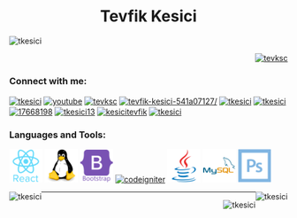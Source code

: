 <h1 align="center">Tevfik Kesici</h1>
<p><img src="https://komarev.com/ghpvc/?username=tkesici&label=Profile%20views&color=0e75b6&style=flat" alt="tkesici" /></p>



<p align="right"> <a href="https://twitter.com/tevksc" target="blank"><img src="https://img.shields.io/twitter/follow/tevksc?logo=twitter&style=for-the-badge" alt="tevksc" /></a> </p>



<h3 align="left">Connect with me:</h3>
<p align="left">
<a href="https://www.hackerrank.com/tkesici" target="blank"><img align="center" src="https://raw.githubusercontent.com/rahuldkjain/github-profile-readme-generator/master/src/images/icons/Social/hackerrank.svg" alt="tkesici" height="30" width="40" /></a>
<a href="https://www.youtube.com/channel/UCwQFtypWrF4tLUEhMKG5qKQ" target="blank"><img align="center" src="https://raw.githubusercontent.com/rahuldkjain/github-profile-readme-generator/master/src/images/icons/Social/youtube.svg" alt="youtube" height="30" width="40" /></a>
<a href="https://twitter.com/tevksc" target="blank"><img align="center" src="https://raw.githubusercontent.com/rahuldkjain/github-profile-readme-generator/master/src/images/icons/Social/twitter.svg" alt="tevksc" height="30" width="40" /></a>
<a href="https://linkedin.com/in/tevfik-kesici-541a07127/" target="blank"><img align="center" src="https://raw.githubusercontent.com/rahuldkjain/github-profile-readme-generator/master/src/images/icons/Social/linked-in-alt.svg" alt="tevfik-kesici-541a07127/" height="30" width="40" /></a>
<a href="https://codepen.io/tkesici" target="blank"><img align="center" src="https://raw.githubusercontent.com/rahuldkjain/github-profile-readme-generator/master/src/images/icons/Social/codepen.svg" alt="tkesici" height="30" width="40" /></a>
<a href="https://dev.to/tkesici" target="blank"><img align="center" src="https://raw.githubusercontent.com/rahuldkjain/github-profile-readme-generator/master/src/images/icons/Social/devto.svg" alt="tkesici" height="30" width="40" /></a>
<a href="https://stackoverflow.com/users/17668198" target="blank"><img align="center" src="https://raw.githubusercontent.com/rahuldkjain/github-profile-readme-generator/master/src/images/icons/Social/stack-overflow.svg" alt="17668198" height="30" width="40" /></a>
<a href="https://fb.com/tkesici13" target="blank"><img align="center" src="https://raw.githubusercontent.com/rahuldkjain/github-profile-readme-generator/master/src/images/icons/Social/facebook.svg" alt="tkesici13" height="30" width="40" /></a>
<a href="https://instagram.com/kesicitevfik" target="blank"><img align="center" src="https://raw.githubusercontent.com/rahuldkjain/github-profile-readme-generator/master/src/images/icons/Social/instagram.svg" alt="kesicitevfik" height="30" width="40" /></a>
<a href="https://www.leetcode.com/tkesici" target="blank"><img align="center" src="https://raw.githubusercontent.com/rahuldkjain/github-profile-readme-generator/master/src/images/icons/Social/leet-code.svg" alt="tkesici" height="30" width="40" /></a>
</p>

<h3 align="left">Languages and Tools:</h3>
<p align="left"> 
<a href="https://reactjs.org/" target="_blank" rel="noreferrer"><img src="https://raw.githubusercontent.com/devicons/devicon/master/icons/react/react-original-wordmark.svg" alt="react" width="60" height="60"/></a>    
<a href="https://www.linux.org/" target="_blank" rel="noreferrer"><img src="https://raw.githubusercontent.com/devicons/devicon/master/icons/linux/linux-original.svg" alt="linux" width="60" height="60"/></a> 
<a href="https://getbootstrap.com" target="_blank" rel="noreferrer"><img src="https://raw.githubusercontent.com/devicons/devicon/master/icons/bootstrap/bootstrap-plain-wordmark.svg" alt="bootstrap" width="60" height="60"/></a>
<a href="https://codeigniter.com" target="_blank" rel="noreferrer"><img src="https://cdn.worldvectorlogo.com/logos/codeigniter.svg" alt="codeigniter" width="60" height="60"/></a>
<a href="https://www.java.com" target="_blank" rel="noreferrer"><img src="https://raw.githubusercontent.com/devicons/devicon/master/icons/java/java-original.svg" 
alt="java" width="60" height="60"/></a>
<a href="https://www.mysql.com/" target="_blank" rel="noreferrer"><img src="https://raw.githubusercontent.com/devicons/devicon/master/icons/mysql/mysql-original-wordmark.svg" alt="mysql" width="60" height="60"/></a> 
<a href="https://www.photoshop.com/en" target="_blank" rel="noreferrer"><img src="https://raw.githubusercontent.com/devicons/devicon/master/icons/photoshop/photoshop-line.svg" alt="photoshop" width="60" height="60"/></a>

<p><img align="left" src="https://github-readme-stats.vercel.app/api/top-langs?username=tkesici&show_icons=true&text_color=000000&locale=en&layout=compact" alt="tkesici" /></p>



<p><img align="right" src="https://github-readme-streak-stats.herokuapp.com/?user=tkesici&theme=dark" alt="tkesici" /><hr>
&nbsp;<img align="right" src="https://github-readme-stats.vercel.app/api?username=tkesici&show_icons=true&locale=en" alt="tkesici" /></p>



